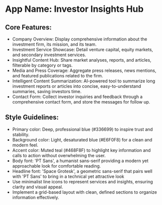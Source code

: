 # **App Name**: Investor Insights Hub

## Core Features:

- Company Overview: Display comprehensive information about the investment firm, its mission, and its team.
- Investment Service Showcase: Detail venture capital, equity markets, and secondary investment services.
- Insightful Content Hub: Share market analyses, reports, and articles, filterable by category or tags.
- Media and Press Coverage: Aggregate press releases, news mentions, and featured publications related to the firm.
- Intelligent Content Summarization: AI-powered tool to summarize long investment reports or articles into concise, easy-to-understand summaries, saving investors time.
- Contact Form: Collect investor inquiries and feedback through a comprehensive contact form, and store the messages for follow up.

## Style Guidelines:

- Primary color: Deep, professional blue (#336699) to inspire trust and stability.
- Background color: Light, desaturated blue (#E6F0F8) for a clean and modern feel.
- Accent color: Muted teal (#468F8F) to highlight key information and calls to action without overwhelming the user.
- Body font: 'PT Sans', a humanist sans-serif providing a modern yet approachable look for comfortable reading.
- Headline font: 'Space Grotesk', a geometric sans-serif that pairs well with 'PT Sans' to bring in a technical yet attractive look
- Use minimalist line icons to represent services and insights, ensuring clarity and visual appeal.
- Implement a grid-based layout with clean, defined sections to organize information effectively.